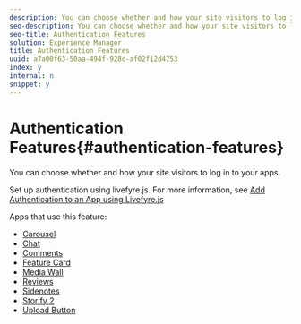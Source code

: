 ```yaml
---
description: You can choose whether and how your site visitors to log in to your apps.
seo-description: You can choose whether and how your site visitors to log in to your apps.
seo-title: Authentication Features
solution: Experience Manager
title: Authentication Features
uuid: a7a00f63-50aa-494f-928c-af02f12d4753
index: y
internal: n
snippet: y
---
```


# Authentication Features{#authentication-features}

You can choose whether and how your site visitors to log in to your apps.

Set up authentication using livefyre.js. For more information, see [Add Authentication to an App using Livefyre.js](t_embed_an_app_on_your_site_using_livefyre.js.md#embed_an_app_on_your_site_using_livefyre.js)

Apps that use this feature:

* [Carousel](c-carousel-app/c-carousel-app.md#c_carousel_app) 
* [Chat](c-chat-app/c-chat-app.md#c_chat_app) 
* [Comments](c_comments_app.md#c_comments_app) 
* [Feature Card](c-feature-card-app/c-feature-card-app.md#c_feature_card_app) 
* [Media Wall](c-media-wall-app/c-media-wall-app.md#c_media_wall_app) 
* [Reviews](c-reviews-app/c-reviews-app.md#c_reviews_app) 
* [Sidenotes](c-sidenotes-app/c-sidenotes-app.md#c_sidenotes_app) 
* [Storify 2](c-storify2/c-storify2.md#c_storify2) 
* [Upload Button](c-upload-button-app/c-upload-button-app.md#c_upload_button_app)

